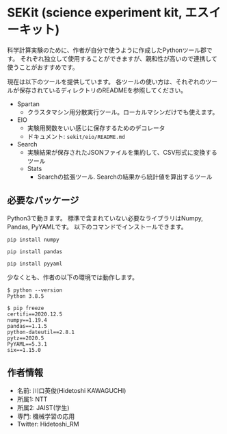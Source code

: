 # SEKit (science experiment kit, エスイーキット)
科学計算実験のために、作者が自分で使うように作成したPythonツール郡です。
それぞれ独立して使用することができますが、親和性が高いので連携して使うことがおすすめです。

現在は以下のツールを提供しています。
各ツールの使い方は、それぞれのツールが保存されているディレクトリのREADMEを参照してください。
- Spartan
  - クラスタマシン用分散実行ツール。ローカルマシンだけでも使えます。
- EIO
  - 実験用関数をいい感じに保存するためのデコレータ
  - ドキュメント: `sekit/eio/README.md`
- Search
  - 実験結果が保存されたJSONファイルを集約して、CSV形式に変換するツール
  - Stats
    - Searchの拡張ツール. Searchの結果から統計値を算出するツール

## 必要なパッケージ
Python3で動きます。
標準で含まれていない必要なライブラリはNumpy, Pandas, PyYAMLです。
以下のコマンドでインストールできます。
```
pip install numpy
```
```
pip install pandas
```
```
pip install pyyaml
```

少なくとも、作者の以下の環境では動作します。
```
$ python --version
Python 3.8.5
```
```
$ pip freeze
certifi==2020.12.5
numpy==1.19.4
pandas==1.1.5
python-dateutil==2.8.1
pytz==2020.5
PyYAML==5.3.1
six==1.15.0
```


## 作者情報
- 名前: 川口英俊(Hidetoshi KAWAGUCHI)
- 所属1: NTT
- 所属2: JAIST(学生)
- 専門: 機械学習の応用
- Twitter: Hidetoshi_RM
